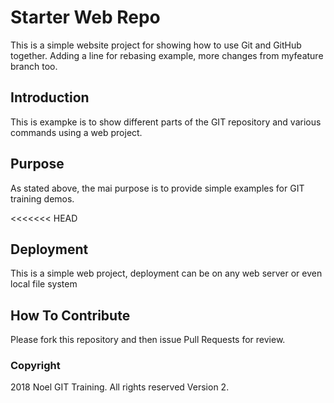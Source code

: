 # Starter Web Repo

This is a simple website project for
showing how to use Git and GitHub together.
Adding a line for rebasing example,
more changes from myfeature branch too.

## Introduction

This is exampke is to show different parts
of the GIT repository and various commands
using a web project.

## Purpose

As stated above, the mai purpose is to
provide simple examples for GIT training
demos.

<<<<<<< HEAD
## Deployment

This is a simple web project, deployment
can be on any web server or even local
file system

## How To Contribute

Please fork this repository and then issue Pull Requests
for review.

### Copyright

2018 Noel GIT Training. All rights reserved Version 2.
